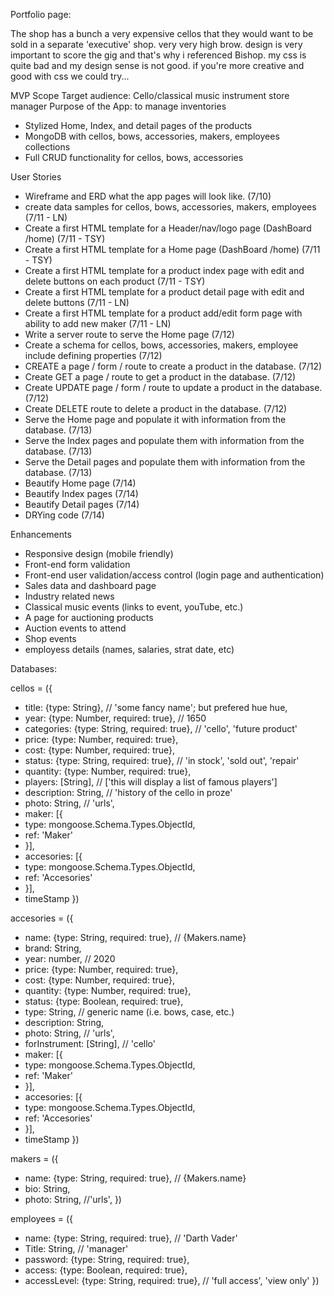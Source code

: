 Portfolio page:

The shop has a bunch a very expensive cellos that they would want to be sold in a separate 'executive' shop. very very high brow. design is very important to score the gig and that's why i referenced Bishop. my css is quite bad and my design sense is not good. if you're more creative and good with css we could try... 

MVP Scope
Target audience: Cello/classical music instrument store manager
Purpose of the App: to manage inventories

* Stylized Home, Index, and detail pages of the products
* MongoDB with cellos, bows, accessories, makers, employees collections
* Full CRUD functionality for cellos, bows, accessories


User Stories

* Wireframe and ERD what the app pages will look like. (7/10)
* create data samples for cellos, bows, accessories, makers, employees (7/11 - LN)
* Create a first HTML template for a Header/nav/logo page (DashBoard /home) (7/11 - TSY)
* Create a first HTML template for a Home page (DashBoard /home) (7/11 - TSY)
* Create a first HTML template for a product index page with edit and delete buttons on each product (7/11 - TSY)
* Create a first HTML template for a product detail page with edit and delete buttons (7/11 - LN)
* Create a first HTML template for a product add/edit form page with ability to add new maker (7/11 - LN)
* Write a server route to serve the Home page (7/12)
* Create a schema for cellos, bows, accessories, makers, employee include defining properties (7/12)
* CREATE a page / form / route to create a product in the database. (7/12)
* Create GET a page / route to get a product in the database. (7/12)
* Create UPDATE page / form / route to update a product in the database. (7/12)
* Create DELETE route to delete a product in the database. (7/12)
* Serve the Home page and populate it with information from the database. (7/13)
* Serve the Index pages and populate them with information from the database. (7/13)
* Serve the Detail pages and populate them with information from the database. (7/13)
* Beautify Home page (7/14)
* Beautify Index pages (7/14)
* Beautify Detail pages (7/14)
* DRYing code (7/14)

Enhancements

* Responsive design (mobile friendly)
* Front-end form validation
* Front-end user validation/access control (login page and authentication)
* Sales data and dashboard page
* Industry related news
* Classical music events (links to event, youTube, etc.)
* A page for auctioning products
* Auction events to attend 
* Shop events
* employess details (names, salaries, strat date, etc)

Databases:

cellos = ({
* title: {type: String}, // 'some fancy name'; but prefered hue hue,
* year: {type: Number, required: true}, // 1650
* categories: {type: String, required: true}, // 'cello', 'future product'
* price: {type: Number, required: true},
* cost: {type: Number, required: true},
* status: {type: String, required: true}, // 'in stock', 'sold out', 'repair'
* quantity: {type: Number, required: true},
* players: [String], // ['this will display a list of famous players']
* description: String, // 'history of the cello in proze'
* photo: String, // 'urls',
* maker: [{
*   type: mongoose.Schema.Types.ObjectId,
*   ref: 'Maker'
* }],
* accesories: [{
*   type: mongoose.Schema.Types.ObjectId,
*   ref: 'Accesories'
* }],
* timeStamp
})

accesories = ({
* name: {type: String, required: true}, // {Makers.name}
* brand: String,
* year: number, // 2020
* price: {type: Number, required: true},
* cost: {type: Number, required: true},
* quantity: {type: Number, required: true},
* status: {type: Boolean, required: true},
* type: String, // generic name (i.e. bows, case, etc.)
* description: String,
* photo: String, // 'urls', 
* forInstrument: [String], // 'cello'
* maker: [{
*   type: mongoose.Schema.Types.ObjectId,
*   ref: 'Maker'
* }],
* accesories: [{
*   type: mongoose.Schema.Types.ObjectId,
*   ref: 'Accesories'
* }],
* timeStamp
})

makers = ({
* name: {type: String, required: true}, // {Makers.name}
* bio: String,
* photo: String, //'urls', 
})

employees = ({
* name: {type: String, required: true}, // 'Darth Vader' 
* Title: String,  // 'manager'
* password: {type: String, required: true},
* access: {type: Boolean, required: true},
* accessLevel: {type: String, required: true}, // 'full access', 'view only'
})


